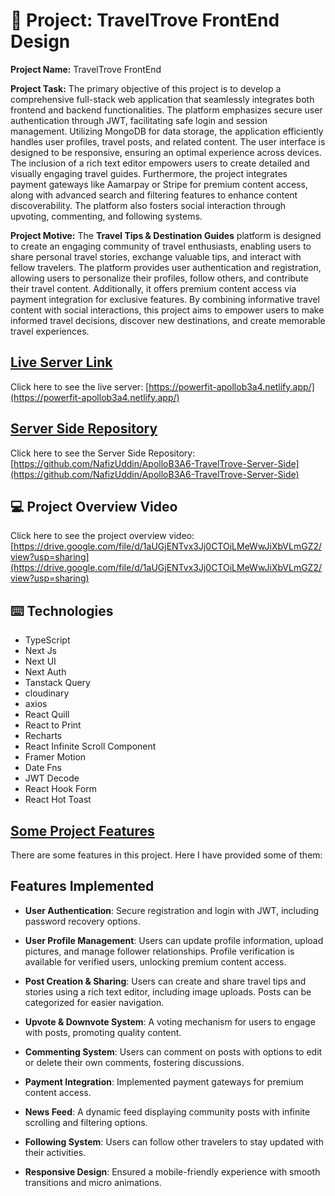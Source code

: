 # :ledger: Project: TravelTrove FrontEnd Design

**Project Name:** TravelTrove FrontEnd

**Project Task:** The primary objective of this project is to develop a comprehensive full-stack web application that seamlessly integrates both frontend and backend functionalities. The platform emphasizes secure user authentication through JWT, facilitating safe login and session management. Utilizing MongoDB for data storage, the application efficiently handles user profiles, travel posts, and related content. The user interface is designed to be responsive, ensuring an optimal experience across devices. The inclusion of a rich text editor empowers users to create detailed and visually engaging travel guides. Furthermore, the project integrates payment gateways like Aamarpay or Stripe for premium content access, along with advanced search and filtering features to enhance content discoverability. The platform also fosters social interaction through upvoting, commenting, and following systems.

**Project Motive:** The **Travel Tips & Destination Guides** platform is designed to create an engaging community of travel enthusiasts, enabling users to share personal travel stories, exchange valuable tips, and interact with fellow travelers. The platform provides user authentication and registration, allowing users to personalize their profiles, follow others, and contribute their travel content. Additionally, it offers premium content access via payment integration for exclusive features. By combining informative travel content with social interactions, this project aims to empower users to make informed travel decisions, discover new destinations, and create memorable travel experiences.

## [ Live Server Link](https://powerfit-apollob3a4.netlify.app/)

Click here to see the live server: [https://powerfit-apollob3a4.netlify.app/](https://powerfit-apollob3a4.netlify.app/)

## [ Server Side Repository](https://github.com/NafizUddin/ApolloB3A6-TravelTrove-Server-Side)

Click here to see the Server Side Repository: [https://github.com/NafizUddin/ApolloB3A6-TravelTrove-Server-Side](https://github.com/NafizUddin/ApolloB3A6-TravelTrove-Server-Side)

## :computer: Project Overview Video

Click here to see the project overview video: [https://drive.google.com/file/d/1aUGjENTvx3Jj0CTOiLMeWwJiXbVLmGZ2/view?usp=sharing](https://drive.google.com/file/d/1aUGjENTvx3Jj0CTOiLMeWwJiXbVLmGZ2/view?usp=sharing)

## :keyboard: Technologies

- TypeScript
- Next Js
- Next UI
- Next Auth
- Tanstack Query
- cloudinary
- axios
- React Quill
- React to Print
- Recharts
- React Infinite Scroll Component
- Framer Motion
- Date Fns
- JWT Decode
- React Hook Form
- React Hot Toast

## [Some Project Features](https://github.com/NafizUddin/ApolloB3A4-PowerFit-Client-Side)

There are some features in this project. Here I have provided some of them:

## Features Implemented

- **User Authentication**: Secure registration and login with JWT, including password recovery options.

- **User Profile Management**: Users can update profile information, upload pictures, and manage follower relationships. Profile verification is available for verified users, unlocking premium content access.

- **Post Creation & Sharing**: Users can create and share travel tips and stories using a rich text editor, including image uploads. Posts can be categorized for easier navigation.

- **Upvote & Downvote System**: A voting mechanism for users to engage with posts, promoting quality content.

- **Commenting System**: Users can comment on posts with options to edit or delete their own comments, fostering discussions.

- **Payment Integration**: Implemented payment gateways for premium content access.

- **News Feed**: A dynamic feed displaying community posts with infinite scrolling and filtering options.

- **Following System**: Users can follow other travelers to stay updated with their activities.

- **Responsive Design**: Ensured a mobile-friendly experience with smooth transitions and micro animations.
